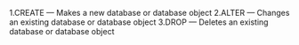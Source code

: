 1.CREATE — Makes a new database or database object
2.ALTER — Changes an existing database or database object
3.DROP — Deletes an existing database or database object
